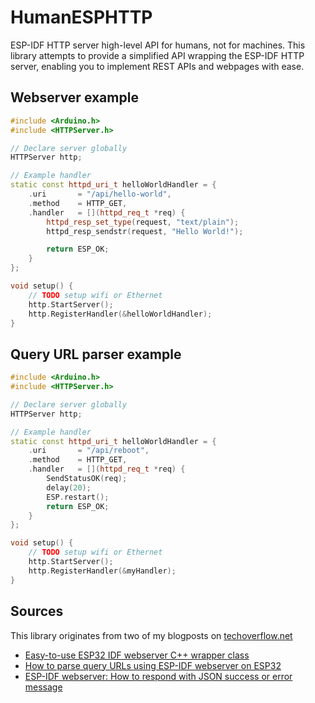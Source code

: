 # HumanESPHTTP
ESP-IDF HTTP server high-level API for humans, not for machines.
This library attempts to provide a simplified API wrapping the ESP-IDF HTTP server,
enabling you to implement REST APIs and webpages with ease.

## Webserver example

```c++
#include <Arduino.h>
#include <HTTPServer.h>

// Declare server globally
HTTPServer http;

// Example handler
static const httpd_uri_t helloWorldHandler = {
    .uri       = "/api/hello-world",
    .method    = HTTP_GET,
    .handler   = [](httpd_req_t *req) {
        httpd_resp_set_type(request, "text/plain");
        httpd_resp_sendstr(request, "Hello World!");

        return ESP_OK;
    }
};

void setup() {
    // TODO setup wifi or Ethernet
    http.StartServer();
    http.RegisterHandler(&helloWorldHandler);
}
```

## Query URL parser example

```c++
#include <Arduino.h>
#include <HTTPServer.h>

// Declare server globally
HTTPServer http;

// Example handler
static const httpd_uri_t helloWorldHandler = {
    .uri       = "/api/reboot",
    .method    = HTTP_GET,
    .handler   = [](httpd_req_t *req) {
        SendStatusOK(req);
        delay(20);
        ESP.restart();
        return ESP_OK;
    }
};

void setup() {
    // TODO setup wifi or Ethernet
    http.StartServer();
    http.RegisterHandler(&myHandler);
}
```

## Sources

This library originates from two of my blogposts on [techoverflow.net](https://techoverflow.net)
- [Easy-to-use ESP32 IDF webserver C++ wrapper class
](https://techoverflow.net/2023/06/13/easy-to-use-esp32-idf-webserver-c-wrapper-class/)
- [How to parse query URLs using ESP-IDF webserver on ESP32](https://techoverflow.net/2023/06/13/how-to-parse-query-urls-using-esp-idf-webserver-on-esp32/)
- [ESP-IDF webserver: How to respond with JSON success or error message
](https://techoverflow.net/2023/06/13/esp-idf-webserver-how-to-respond-with-json-success-or-error-message/)